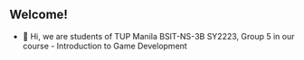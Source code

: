 ## Welcome!

- 👋 Hi, we are students of TUP Manila BSIT-NS-3B SY2223, Group 5 in our course - Introduction to Game Development
